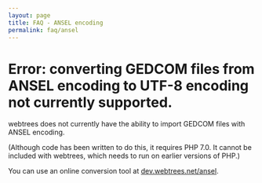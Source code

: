 ```yaml
---
layout: page
title: FAQ - ANSEL encoding
permalink: faq/ansel
---
```


# Error: converting GEDCOM files from ANSEL encoding to UTF-8 encoding not currently supported. #

webtrees does not currently have the ability to import GEDCOM files
with ANSEL encoding.

(Although code has been written to do this, it requires PHP 7.0.
It cannot be included with webtrees, which needs to run on earlier
versions of PHP.)

You can use an online conversion tool at [dev.webtrees.net/ansel](https://dev.webtrees.net/ansel/).
